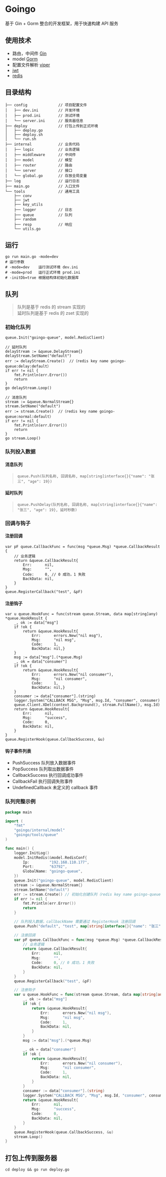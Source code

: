 # Goingo

基于 Gin + Gorm 整合的开发框架，用于快速构建 API 服务

## 使用技术

- 路由，中间件 [Gin](https://gin-gonic.com/zh-cn/)
- model [Gorm](https://gorm.io/zh_CN/)
- 配置文件解析 [viper](https://github.com/spf13/viper/)
- [jwt](https://github.com/golang-jwt/jwt/)
- [redis](https://redis.uptrace.dev/zh/)

## 目录结构

```
├── config              // 项目配置文件
│   ├── dev.ini         // 开发环境
│   ├── prod.ini        // 测试环境
│   └── server.ini      // 服务器信息
├── deploy              // 打包上传到正式环境
│   ├── deploy.go
│   ├── deploy.sh
│   └── run.sh
├── internal            // 业务代码
│   ├── logic           // 业务逻辑
│   ├── middleware      // 中间件
│   ├── model           // 模型
│   ├── router          // 路由
│   └── server          // 接口
│   └── global.go       // 存放全局变量
├── log                 // 运行日志
├── main.go             // 入口文件
└── tools               // 通用工具
    ├── conv
    ├── jwt            
    ├── key_utils
    ├── logger          // 日志
    ├── queue           // 队列
    ├── random
    ├── resp            // 响应
    └── utils.go
```

## 运行

```shell
go run main.go -mode=dev
# 运行参数
# -mode=dev    运行测试环境 dev.ini
# -mode=prod   运行正式环境 prod.ini
# -initDb=true 根据结构体初始化数据库
```

## 队列

> 队列是基于 redis 的 stream 实现的 <br> 延时队列是基于 redis 的 zset 实现的

### 初始化队列

```
queue.Init("goingo-queue", model.RedisClient)

// 延时队列
delayStream := &queue.DelayStream{}
delayStream.SetName("default")
err := delayStream.Create()  //（redis key name goingo-queue:delay:default）
if err != nil {
    fmt.Println(err.Error())
    return
}
go delayStream.Loop()

// 消息队列
stream := &queue.NormalStream{}
stream.SetName("default")
err := stream.Create()  //（redis key name goingo-queue:normal:default）
if err != nil {
    fmt.Println(err.Error())
    return
}
go stream.Loop()
```

### 队列投入数据

#### 消息队列

> `queue.Push(队列名称, 回调名称, map[string]interface{}{"name": "张三", "age": 19})`

#### 延时队列

> `queue.PushDelay(队列名称, 回调名称, map[string]interface{}{"name": "张三", "age": 19}, 延时秒数)`

### 回调与钩子

#### 注册回调

```
var pF queue.CallbackFunc = func(msg *queue.Msg) *queue.CallbackResult {
	// 业务逻辑
	return &queue.CallbackResult{
		Err:      nil,
		Msg:      "",
		Code:     0, // 0 成功，1 失败
		BackData: nil,
	}
}
queue.RegisterCallback("test", &pF)
```

#### 注册钩子

```
var u queue.HookFunc = func(stream queue.Stream, data map[string]any) *queue.HookResult {
	_, ok := data["msg"]
	if !ok {
		return &queue.HookResult{
			Err:      errors.New("nil msg"),
			Msg:      "nil msg",
			Code:     1,
			BackData: nil,}
	}
	msg := data["msg"].(*queue.Msg)
	_, ok = data["consumer"]
	if !ok {
		return &queue.HookResult{
			Err:      errors.New("nil consumer"),
			Msg:      "nil consumer",
			Code:     1,
			BackData: nil,}
	}
	consumer := data["consumer"].(string)
	logger.System("CALLBACK MSG", "Msg", msg.Id, "consumer", consumer)
	queue.Client.XDel(context.Background(), stream.FullName(), msg.Id)
	return &queue.HookResult{
		Err:      nil,
		Msg:      "success",
		Code:     0,
		BackData: nil,
	}
}
queue.RegisterHook(queue.CallbackSuccess, &u)
```

#### 钩子事件列表

<ul>
    <li>PushSuccess 队列放入数据事件</li>
    <li>PopSuccess 队列取出数据事件</li>
    <li>CallbackSuccess 执行回调成功事件</li>
    <li>CallbackFail 执行回调失败事件</li>
    <li>UndefinedCallback 未定义的 callback 事件</li>
</ul>

### 队列完整示例

```go
package main

import (
	"fmt"
	"goingo/internal/model"
	"goingo/tools/queue"
)

func main() {
	logger.InitLog()
	model.InitRedis(&model.RedisConf{
		Ip:         "192.168.110.177",
		Port:       "63792",
		GlobalName: "goingo-queue",
	})
	queue.Init("goingo-queue", model.RedisClient)
	stream := &queue.NormalStream{}
	stream.SetName("default")
	err := stream.Create() // 初始化创建队列（redis key name goingo-queue:normal:default）
	if err != nil {
		fmt.Println(err.Error())
		return
	}

	// 队列投入数据，callbackName 需要通过 RegisterHook 注册回调
	queue.Push("default", "test", map[string]interface{}{"name": "张三", "age": 19})

	// 注册回调
	var pF queue.CallbackFunc = func(msg *queue.Msg) *queue.CallbackResult {
		// 业务逻辑
		return &queue.CallbackResult{
			Err:      nil,
			Msg:      "",
			Code:     0, // 0 成功，1 失败
			BackData: nil,
		}
	}
	queue.RegisterCallback("test", &pF)

	// 注册钩子
	var u queue.HookFunc = func(stream queue.Stream, data map[string]any) *queue.HookResult {
		_, ok := data["msg"]
		if !ok {
			return &queue.HookResult{
				Err:      errors.New("nil msg"),
				Msg:      "nil msg",
				Code:     1,
				BackData: nil,
			}
		}
		msg := data["msg"].(*queue.Msg)

		_, ok = data["consumer"]
		if !ok {
			return &queue.HookResult{
				Err:      errors.New("nil consumer"),
				Msg:      "nil consumer",
				Code:     1,
				BackData: nil,
			}
		}
		consumer := data["consumer"].(string)
		logger.System("CALLBACK MSG", "Msg", msg.Id, "consumer", consumer)
		return &queue.HookResult{
			Err:      nil,
			Msg:      "success",
			Code:     0,
			BackData: nil,
		}
	}
	queue.RegisterHook(queue.CallbackSuccess, &u)
	stream.Loop()
}
```

## 打包上传到服务器

```shell
cd deploy && go run deploy.go
```

